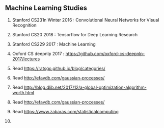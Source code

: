 ## Machine Learning Studies

1. Stanford CS231n Winter 2016 : Convolutional Neural Networks for Visual Recognition

2. Stanford CS20 2018 : Tensorflow for Deep Learning Research

3. Stanford CS229 2017 : Machine Learning 

4. Oxford CS deepnlp 2017 : https://github.com/oxford-cs-deepnlp-2017/lectures

5. Read https://ratsgo.github.io/blog/categories/

6. Read http://efavdb.com/gaussian-processes/

7. Read http://blog.dlib.net/2017/12/a-global-optimization-algorithm-worth.html

8. Read http://efavdb.com/gaussian-processes/

9. Read https://www.zabaras.com/statisticalcomputing

10.
